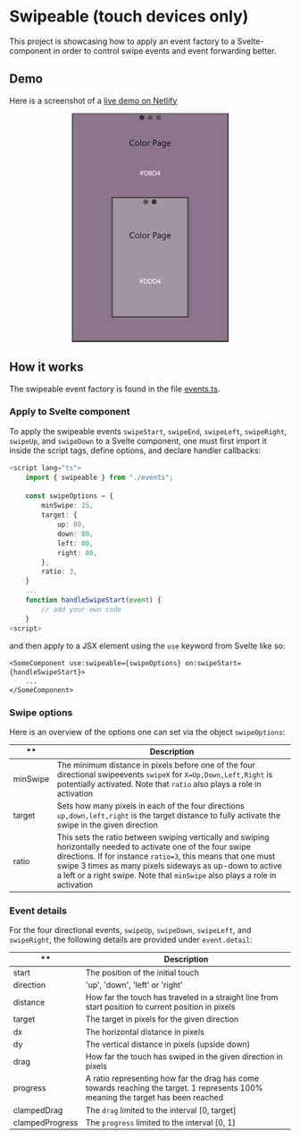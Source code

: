 # Swipeable (touch devices only)
This project is showcasing how to apply an event factory to a Svelte-component in order to control swipe events and event forwarding better.

## Demo
Here is a screenshot of a [live demo on Netlify](https://swipeable.netlify.app/)

<p align=center>
    <img src="./screenshots/screenshot1small.png" alt="Screenshot from Swipeable Mobile app">
</p>

## How it works
The swipeable event factory is found in the file [events.ts](./src/events.ts).

### Apply to Svelte component
To apply the swipeable events `swipeStart`, `swipeEnd`, `swipeLeft`, `swipeRight`, `swipeUp`, and `swipeDown` to a Svelte component, one must first import it inside the script tags, define options, and declare handler callbacks:
```typescript
<script lang="ts">
    import { swipeable } from "./events";

    const swipeOptions = {
        minSwipe: 15,
        target: {
            up: 80,
            down: 80,
            left: 80,
            right: 80,
        },
        ratio: 3,
    }
    ...
    function handleSwipeStart(event) {
        // add your own code
    }
<script>
```
and then apply to a JSX element using the `use` keyword from Svelte like so:
```Svelte
<SomeComponent use:swipeable={swipeOptions} on:swipeStart={handleSwipeStart}>
    ...
</SomeComponent>
```

### Swipe options
Here is an overview of the options one can set via the object `swipeOptions`:

** | Description
--- | ---
minSwipe | The minimum distance in pixels before one of the four directional swipeevents `swipeX` for `X=Up,Down,Left,Right` is potentially activated. Note that `ratio` also plays a role in activation
target | Sets how many pixels in each of the four directions `up,down,left,right` is the target distance to fully activate the swipe in the given direction
ratio | This sets the ratio between swiping vertically and swiping horizontally needed to activate one of the four swipe directions. If for instance `ratio=3`, this means that one must swipe 3 times as many pixels sideways as up-down to active a left or a right swipe. Note that `minSwipe` also plays a role in activation

### Event details
For the four directional events, `swipeUp`, `swipeDown`, `swipeLeft`, and `swipeRight`, the following details are provided under `event.detail`:

** | Description
--- | ---
start | The position of the initial touch
direction | 'up', 'down', 'left' or 'right'
distance | How far the touch has traveled in a straight line from start position to current position in pixels
target | The target in pixels for the given direction
dx | The horizontal distance in pixels
dy | The vertical distance in pixels (upside down)
drag | How far the touch has swiped in the given direction in pixels 
progress | A ratio representing how far the drag has come towards reaching the target. 1 represents 100% meaning the target has been reached
clampedDrag | The `drag` limited to the interval [0, target]
clampedProgress | The `progress` limited to the interval [0, 1]
